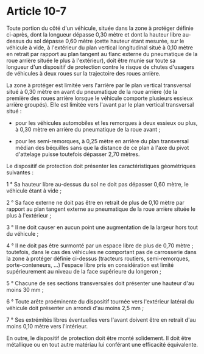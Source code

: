 # Article 10-7

Toute portion du côté d'un véhicule, située dans la zone à protéger définie ci-après, dont la longueur dépasse 0,30 mètre et dont la hauteur libre au-dessus du sol dépasse 0,60 mètre (cette hauteur étant mesurée, sur le véhicule à vide, à l'extérieur du plan vertical longitudinal situé à 0,10 mètre en retrait par rapport au plan tangent au flanc externe du pneumatique de la roue arrière située le plus à l'extérieur), doit être munie sur toute sa longueur d'un dispositif de protection contre le risque de chutes d'usagers de véhicules à deux roues sur la trajectoire des roues arrière.

La zone à protéger est limitée vers l'arrière par le plan vertical transversal situé à 0,30 mètre en avant du pneumatique de la roue arrière (de la première des roues arrière lorsque le véhicule comporte plusieurs essieux arrière groupés). Elle est limitée vers l'avant par le plan vertical transversal situé :

- pour les véhicules automobiles et les remorques à deux essieux ou plus, à 0,30 mètre en arrière du pneumatique de la roue avant ;

- pour les semi-remorques, à 0,25 mètre en arrière du plan transversal médian des béquilles sans que la distance de ce plan à l'axe du pivot d'attelage puisse toutefois dépasser 2,70 mètres.

Le dispositif de protection doit présenter les caractéristiques géométriques suivantes :

1 ° Sa hauteur libre au-dessus du sol ne doit pas dépasser 0,60 mètre, le véhicule étant à vide ;

2 ° Sa face externe ne doit pas être en retrait de plus de 0,10 mètre par rapport au plan tangent externe au pneumatique de la roue arrière située le plus à l'extérieur ;

3 ° Il ne doit causer en aucun point une augmentation de la largeur hors tout du véhicule ;

4 ° Il ne doit pas être surmonté par un espace libre de plus de 0,70 mètre ; toutefois, dans le cas des véhicules ne comportant pas de carrosserie dans la zone à protéger définie ci-dessus (tracteurs routiers, semi-remorques, porte-conteneurs, ...) l'espace libre pris en considération est limité supérieurement au niveau de la face supérieure du longeron ;

5 ° Chacune de ses sections transversales doit présenter une hauteur d'au moins 30 mm ;

6 ° Toute arête proéminente du dispositif tournée vers l'extérieur latéral du véhicule doit présenter un arrondi d'au moins 2,5 mm ;

7 ° Ses extrémités libres éventuelles vers l'avant doivent être en retrait d'au moins 0,10 mètre vers l'intérieur.

En outre, le dispositif de protection doit être monté solidement. Il doit être métallique ou en tout autre matériau lui conférant une efficacité équivalente.
